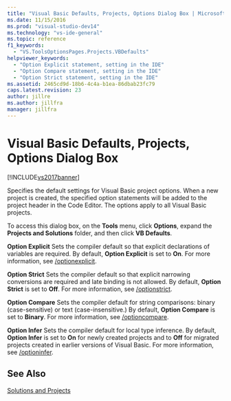 ```yaml
---
title: "Visual Basic Defaults, Projects, Options Dialog Box | Microsoft Docs"
ms.date: 11/15/2016
ms.prod: "visual-studio-dev14"
ms.technology: "vs-ide-general"
ms.topic: reference
f1_keywords:
  - "VS.ToolsOptionsPages.Projects.VBDefaults"
helpviewer_keywords:
  - "Option Explicit statement, setting in the IDE"
  - "Option Compare statement, setting in the IDE"
  - "Option Strict statement, setting in the IDE"
ms.assetid: 2465cd9d-18b6-4c4a-b1ea-86dbab23fc79
caps.latest.revision: 23
author: jillre
ms.author: jillfra
manager: jillfra
---
```

# Visual Basic Defaults, Projects, Options Dialog Box
[!INCLUDE[vs2017banner](../../includes/vs2017banner.md)]

Specifies the default settings for Visual Basic project options. When a new project is created, the specified option statements will be added to the project header in the Code Editor. The options apply to all Visual Basic projects.

 To access this dialog box, on the **Tools** menu, click **Options**, expand the **Projects and Solutions** folder, and then click **VB Defaults**.

 **Option Explicit**
 Sets the compiler default so that explicit declarations of variables are required. By default, **Option Explicit** is set to **On**. For more information, see [/optionexplicit](https://msdn.microsoft.com/library/5d296ab3-bafe-4c4d-9887-78f162ed86c7).

 **Option Strict**
 Sets the compiler default so that explicit narrowing conversions are required and late binding is not allowed. By default, **Option Strict** is set to **Off**. For more information, see [/optionstrict](https://msdn.microsoft.com/library/c7b10086-0fa4-49db-b3c8-4ae0db5957da).

 **Option Compare**
 Sets the compiler default for string comparisons: binary (case-sensitive) or text (case-insensitive.) By default, **Option Compare** is set to **Binary**. For more information, see [/optioncompare](https://msdn.microsoft.com/library/7237b766-b44d-4cc5-9a3c-885348a7d9e4).

 **Option Infer**
 Sets the compiler default for local type inference. By default, **Option Infer** is set to **On** for newly created projects and to **Off** for migrated projects created in earlier versions of Visual Basic. For more information, see [/optioninfer](https://msdn.microsoft.com/library/f6c09db1-0553-464a-abe3-d4510c61d6ed).

## See Also
 [Solutions and Projects](../../ide/solutions-and-projects-in-visual-studio.md)
